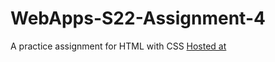 # WebApps-S22-Assignment-4
A practice assignment for HTML with CSS [Hosted at](https://44-563-web-apps-s22.github.io/webapps-s22-assignment-4-rppnaidu/play.html)
